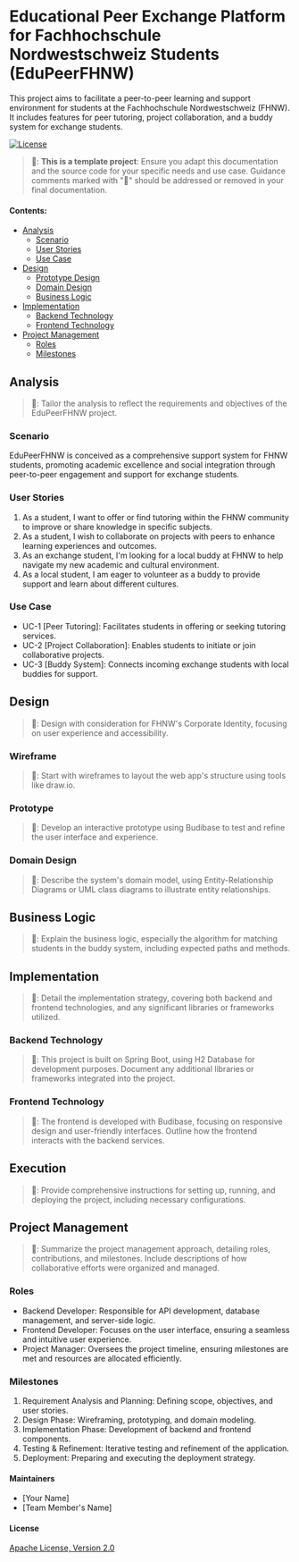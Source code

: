 # Educational Peer Exchange Platform for Fachhochschule Nordwestschweiz Students (EduPeerFHNW)

This project aims to facilitate a peer-to-peer learning and support environment for students at the Fachhochschule Nordwestschweiz (FHNW). It includes features for peer tutoring, project collaboration, and a buddy system for exchange students.

[![License](https://img.shields.io/:license-apache-blue.svg)](http://www.apache.org/licenses/LICENSE-2.0.html)

> 🚧: **This is a template project**: Ensure you adapt this documentation and the source code for your specific needs and use case. Guidance comments marked with "🚧" should be addressed or removed in your final documentation.

#### Contents:
- [Analysis](#analysis)
  - [Scenario](#scenario)
  - [User Stories](#user-stories)
  - [Use Case](#use-case)
- [Design](#design)
  - [Prototype Design](#prototype-design)
  - [Domain Design](#domain-design)
  - [Business Logic](#business-logic)
- [Implementation](#implementation)
  - [Backend Technology](#backend-technology)
  - [Frontend Technology](#frontend-technology)
- [Project Management](#project-management)
  - [Roles](#roles)
  - [Milestones](#milestones)

## Analysis
> 🚧: Tailor the analysis to reflect the requirements and objectives of the EduPeerFHNW project.

### Scenario

EduPeerFHNW is conceived as a comprehensive support system for FHNW students, promoting academic excellence and social integration through peer-to-peer engagement and support for exchange students.

### User Stories
1. As a student, I want to offer or find tutoring within the FHNW community to improve or share knowledge in specific subjects.
2. As a student, I wish to collaborate on projects with peers to enhance learning experiences and outcomes.
3. As an exchange student, I'm looking for a local buddy at FHNW to help navigate my new academic and cultural environment.
4. As a local student, I am eager to volunteer as a buddy to provide support and learn about different cultures.

### Use Case

- UC-1 [Peer Tutoring]: Facilitates students in offering or seeking tutoring services.
- UC-2 [Project Collaboration]: Enables students to initiate or join collaborative projects.
- UC-3 [Buddy System]: Connects incoming exchange students with local buddies for support.

## Design
> 🚧: Design with consideration for FHNW's Corporate Identity, focusing on user experience and accessibility.

### Wireframe
> 🚧: Start with wireframes to layout the web app's structure using tools like draw.io.

### Prototype
> 🚧: Develop an interactive prototype using Budibase to test and refine the user interface and experience.

### Domain Design
> 🚧: Describe the system's domain model, using Entity-Relationship Diagrams or UML class diagrams to illustrate entity relationships.

## Business Logic 
> 🚧: Explain the business logic, especially the algorithm for matching students in the buddy system, including expected paths and methods.

## Implementation
> 🚧: Detail the implementation strategy, covering both backend and frontend technologies, and any significant libraries or frameworks utilized.

### Backend Technology
> 🚧: This project is built on Spring Boot, using H2 Database for development purposes. Document any additional libraries or frameworks integrated into the project.

### Frontend Technology
> 🚧: The frontend is developed with Budibase, focusing on responsive design and user-friendly interfaces. Outline how the frontend interacts with the backend services.

## Execution
> 🚧: Provide comprehensive instructions for setting up, running, and deploying the project, including necessary configurations.

## Project Management
> 🚧: Summarize the project management approach, detailing roles, contributions, and milestones. Include descriptions of how collaborative efforts were organized and managed.

### Roles
- Backend Developer: Responsible for API development, database management, and server-side logic.
- Frontend Developer: Focuses on the user interface, ensuring a seamless and intuitive user experience.
- Project Manager: Oversees the project timeline, ensuring milestones are met and resources are allocated efficiently.

### Milestones
1. Requirement Analysis and Planning: Defining scope, objectives, and user stories.
2. Design Phase: Wireframing, prototyping, and domain modeling.
3. Implementation Phase: Development of backend and frontend components.
4. Testing & Refinement: Iterative testing and refinement of the application.
5. Deployment: Preparing and executing the deployment strategy.

#### Maintainers
- [Your Name]
- [Team Member's Name]

#### License
[Apache License, Version 2.0](http://www.apache.org/licenses/LICENSE-2.0.html)
